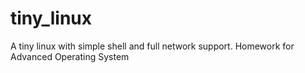 # tiny_linux
A tiny linux with simple shell and full network support. Homework for Advanced Operating System
